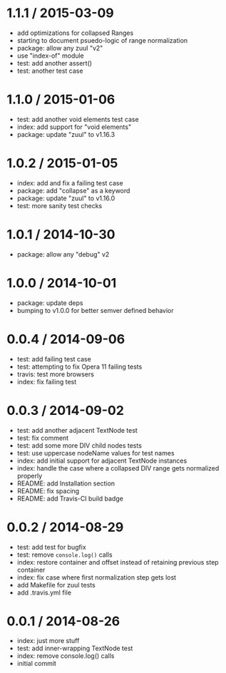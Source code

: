 
1.1.1 / 2015-03-09
==================

  * add optimizations for collapsed Ranges
  * starting to document psuedo-logic of range normalization
  * package: allow any zuul "v2"
  * use "index-of" module
  * test: add another assert()
  * test: another test case

1.1.0 / 2015-01-06
==================

  * test: add another void elements test case
  * index: add support for "void elements"
  * package: update "zuul" to v1.16.3

1.0.2 / 2015-01-05
==================

  * index: add and fix a failing test case
  * package: add "collapse" as a keyword
  * package: update "zuul" to v1.16.0
  * test: more sanity test checks

1.0.1 / 2014-10-30
==================

  * package: allow any "debug" v2

1.0.0 / 2014-10-01
==================

  * package: update deps
  * bumping to v1.0.0 for better semver defined behavior

0.0.4 / 2014-09-06
==================

  * test: add failing test case
  * test: attempting to fix Opera 11 failing tests
  * travis: test more browsers
  * index: fix failing test

0.0.3 / 2014-09-02
==================

  * test: add another adjacent TextNode test
  * test: fix comment
  * test: add some more DIV child nodes tests
  * test: use uppercase nodeName values for test names
  * index: add initial support for adjacent TextNode instances
  * index: handle the case where a collapsed DIV range gets normalized properly
  * README: add Installation section
  * README: fix spacing
  * README: add Travis-CI build badge

0.0.2 / 2014-08-29
==================

  * test: add test for bugfix
  * test: remove `console.log()` calls
  * index: restore container and offset instead of retaining previous step container
  * index: fix case where first normalization step gets lost
  * add Makefile for zuul tests
  * add .travis.yml file

0.0.1 / 2014-08-26
==================

  * index: just more stuff
  * test: add inner-wrapping TextNode test
  * index: remove console.log() calls
  * initial commit
